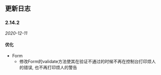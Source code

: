 ## 更新日志

### 2.14.2

*2020-12-11*
#### 优化

- Form
  - 修改Form的validate方法使其在验证不通过的时候不再在控制台打印烦人的错误, 也不再打印烦人的警告